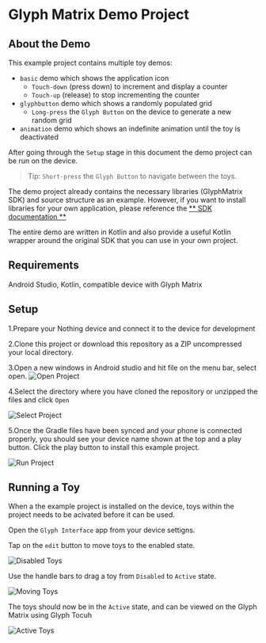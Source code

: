 Glyph Matrix Demo Project
====================



About the Demo
--------------
This example project contains multiple toy demos:
- `basic` demo which shows the application icon
    - `Touch-down` (press down) to increment and display a counter
    - `Touch-up` (release) to stop incrementing the counter
- `glyphbutton` demo which shows a randomly populated grid
    - `Long-press` the `Glyph Button` on the device to generate a new random grid
- `animation` demo which shows an indefinite animation until the toy is deactivated

After going through the `Setup` stage in this document the demo project can be run on the device.
> Tip: `Short-press` the `Glyph Button` to navigate between the toys.

The demo project already contains the necessary libraries (GlyphMatrix SDK) and source structure as an example. However, if you want to install libraries for your own application, please reference the [** SDK documentation **](https://github.com/KenFeng04/Glyph-Matrix-Development-Kit)

The entire demo are written in Kotlin and also provide a useful Kotlin wrapper around the original SDK that you can use in your own project.


Requirements
--------------
Android Studio, Kotlin, compatible device with Glyph Matrix

Setup
-----------------------
1.Prepare your Nothing device and connect it to the device for development

2.Clone this project or download this repository as a ZIP uncompressed your local directory.

3.Open a new windows in Android studio and hit file on the menu bar, select open.
![Open Project](images/open.png)

4.Select the directory where you have cloned the repository or unzipped the files and click `Open`

![Select Project](images/select.png)


5.Once the Gradle files have been synced and your phone is connected properly, you should see your device name shown at the top and a play button. Click the play button to install this example project.

![Run Project](images/run.png)




Running a Toy
------------
When a the example project is installed on the device, toys within the project needs to be acivated before it can be used.

Open the `Glyph Interface` app from your device settigns.

Tap on the `edit` button to move toys to the enabled state.

![Disabled Toys](images/toy_carousoul.png)

Use the handle bars to drag a toy from `Disabled` to `Active` state.

![Moving Toys](images/toy_disable.png)

The toys should now be in the `Active` state, and can be viewed on the Glyph Matrix using Glyph Tocuh

![Active Toys](images/toy_active.png)

